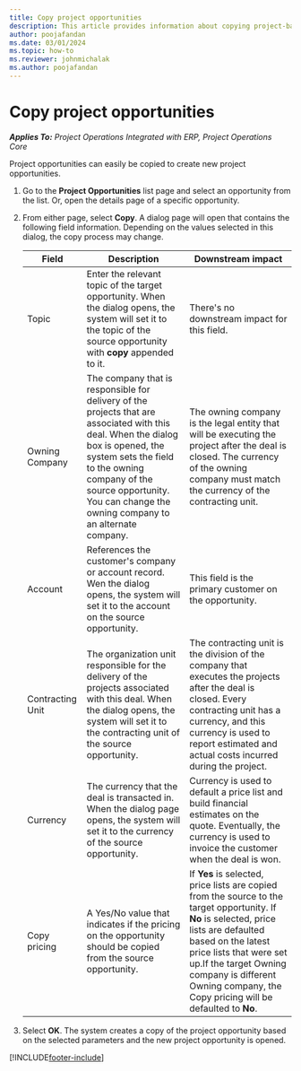 ```yaml
---
title: Copy project opportunities
description: This article provides information about copying project-based opportunities in Project Operations.
author: poojafandan
ms.date: 03/01/2024
ms.topic: how-to
ms.reviewer: johnmichalak
ms.author: poojafandan
---
```


# Copy project opportunities

_**Applies To:** Project Operations Integrated with ERP, Project Operations Core_


Project opportunities can easily be copied to create new project opportunities. 

1. Go to the **Project Opportunities** list page and select an opportunity from the list. Or, open the details page of a specific opportunity. 
2. From either page, select **Copy**. A dialog page will open that contains the following field information. Depending on the values selected in this dialog, the copy process may change.

    | **Field** | **Description** | **Downstream impact** |
    | --- | --- | --- |
    | Topic | Enter the relevant topic of the target opportunity. When the dialog opens, the system will set it to the topic of the source opportunity with **copy** appended to it. | There's no downstream impact for this field. |
    | Owning Company | The company that is responsible for delivery of the projects that are associated with this deal. When the dialog box is opened, the system sets the field to the owning company of the source opportunity. You can change the owning company to an alternate company. | The owning company is the legal entity that will be executing the project after the deal is closed. The currency of the owning company must match the currency of the contracting unit. |
   | Account | References the customer's company or account record. Wen the dialog opens, the system will set it to the account on the source opportunity. | This field is the primary customer on the opportunity. |
    | Contracting Unit | The organization unit responsible for the delivery of the projects associated with this deal. When the dialog opens, the system will set it to the contracting unit of the source opportunity. | The contracting unit is the division of the company that executes the projects after the deal is closed. Every contracting unit has a currency, and this currency is used to report estimated and actual costs incurred during the project. |
    | Currency | The currency that the deal is transacted in. When the dialog page opens, the system will set it to the currency of the source opportunity. | Currency is used to default a price list and build financial estimates on the quote. Eventually, the currency is used to invoice the customer when the deal is won. |
    | Copy pricing | A Yes/No value that indicates if the pricing on the opportunity should be copied from the source opportunity. | If **Yes** is selected, price lists are copied from the source to the target opportunity. If **No** is selected, price lists are defaulted based on the latest price lists that were set up.If the target Owning company is different Owning company, the Copy pricing will be defaulted to **No**. |

4. Select **OK**. The system creates a copy of the project opportunity based on the selected parameters and the new project opportunity is opened.


[!INCLUDE[footer-include](../includes/footer-banner.md)]
